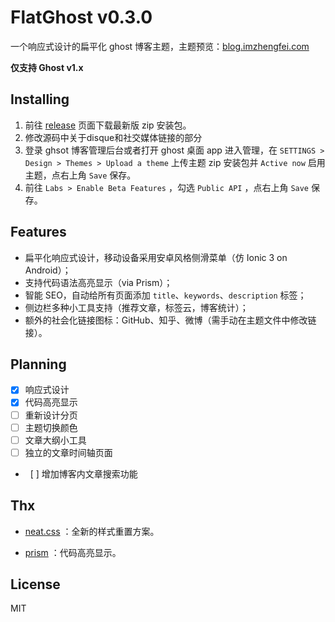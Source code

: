 # FlatGhost v0.3.0
一个响应式设计的扁平化 ghost 博客主题，主题预览：[blog.imzhengfei.com](https://blog.imzhengfei.com)

**仅支持 Ghost v1.x**


## Installing

1. 前往 [release](https://github.com/dustofsoul/ghost-theme-flatghost/releases) 页面下载最新版 zip 安装包。 
2. 修改源码中关于disque和社交媒体链接的部分
3. 登录 ghsot 博客管理后台或者打开 ghost 桌面 app 进入管理，在 `SETTINGS > Design > Themes > Upload a theme` 上传主题 zip 安装包并 `Active now` 启用主题，点右上角 `Save` 保存。
4. 前往 `Labs > Enable Beta Features` ，勾选 `Public API` ，点右上角 `Save` 保存。

## Features

*   扁平化响应式设计，移动设备采用安卓风格侧滑菜单（仿 Ionic 3 on Android）；
*   支持代码语法高亮显示（via Prism）；
*   智能 SEO，自动给所有页面添加 `title`、`keywords`、`description`  标签；
*   侧边栏多种小工具支持（推荐文章，标签云，博客统计）；
*   额外的社会化链接图标：GitHub、知乎、微博（需手动在主题文件中修改链接）。

## Planning

-   [x] 响应式设计
-   [x] 代码高亮显示
-   [ ] 重新设计分页
-   [ ] 主题切换颜色
-   [ ] 文章大纲小工具
-   [ ] 独立的文章时间轴页面
-   [ ] 增加博客内文章搜索功能

## Thx

* [neat.css](https://github.com/thx/cube) ：全新的样式重置方案。

* [prism](https://github.com/PrismJS/prism) ：代码高亮显示。

## License

MIT

